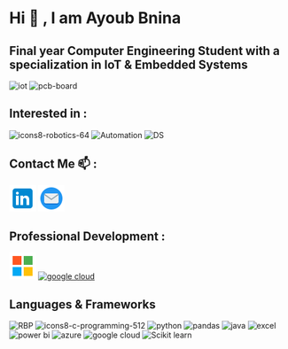 # Hi 👋 , I am Ayoub Bnina

## Final year Computer Engineering Student with a specialization in IoT & Embedded Systems

![iot](https://github.com/bnina-ayoub/bnina-ayoub/assets/94785911/423824d3-1770-47bc-97e9-3ce3c3ee664e) ![pcb-board](https://github.com/bnina-ayoub/bnina-ayoub/assets/94785911/90a4547d-b007-4c18-ab09-30606feff434)

## Interested in :  

![icons8-robotics-64](https://github.com/bnina-ayoub/bnina-ayoub/assets/94785911/b07dcefa-81b1-4e77-ac0b-207ffef65b40) ![Automation](https://github.com/bnina-ayoub/bnina-ayoub/assets/94785911/18e64630-14e5-4e33-b821-6349503e22ed) ![DS](https://github.com/bnina-ayoub/bnina-ayoub/assets/94785911/29f6a5a6-0a67-4c87-aac0-a5e9ab4dca95)


## Contact Me 📫  :
  
[![linkedin](https://github.com/bnina-ayoub/bnina-ayoub/blob/main/github%20icons/linkedin.png)](https://www.linkedin.com/in/ayoub-bnina/)     [![email](https://github.com/bnina-ayoub/bnina-ayoub/blob/main/github%20icons/email.png?raw=true)](mailto:bnina.ayoub@etudiant-fst.utm.tn)

## Professional Development :
[![Microsoft](https://github.com/bnina-ayoub/bnina-ayoub/blob/main/github%20icons/microsoft.png?raw=true)](https://learn.microsoft.com/fr-fr/users/ayoubbnina/)
[![google cloud](https://github.com/bnina-ayoub/bnina-ayoub/assets/94785911/f553ee5a-c7e2-4498-878e-fa95cb2393a6)](https://www.cloudskillsboost.google/public_profiles/c6aeef18-b6b4-4546-a231-5cd5661ef5ec)


## Languages & Frameworks
![RBP](https://camo.githubusercontent.com/7027d600ec17ac3977aaf427063f446c82834cfaab188e9d81f09d8971beb5f9/68747470733a2f2f696d672e69636f6e73382e636f6d2f636f6c6f722f34382f3030303030302f7261737062657272792d70692e706e67) ![icons8-c-programming-512](https://github.com/bnina-ayoub/bnina-ayoub/assets/94785911/ee4d7a9e-1730-400d-9312-c6cc5cb9de83)                           ![python](https://github.com/bnina-ayoub/bnina-ayoub/assets/94785911/10cd590c-ace1-4b70-b83e-85bab8fdf638)
![pandas](https://github.com/bnina-ayoub/bnina-ayoub/assets/94785911/4543fda7-40d6-4ab3-ab93-796d777f97d3)                ![java](https://github.com/bnina-ayoub/bnina-ayoub/assets/94785911/1ae5b94b-3837-41be-9e9a-ba28f5a8eac3)
                                                ![excel](https://github.com/bnina-ayoub/bnina-ayoub/assets/94785911/9cf7d059-03e5-43f8-9f92-499b3d8250b2)       ![power bi](https://github.com/bnina-ayoub/bnina-ayoub/assets/94785911/6616855d-b49b-46e2-8735-3618b9d5fb3c)  ![azure](https://github.com/bnina-ayoub/bnina-ayoub/assets/94785911/53734520-43d4-47b4-bb98-185a522aaa08)                ![google cloud](https://github.com/bnina-ayoub/bnina-ayoub/assets/94785911/00d65fc9-498b-4e87-990f-e8922fc762a1)                     ![Scikit learn](https://github.com/bnina-ayoub/bnina-ayoub/assets/94785911/2d327afe-7382-48cf-b647-aeabf7d53176)



<!---
bnina-ayoub/bnina-ayoub is a ✨ special ✨ repository because its `README.md` (this file) appears on your GitHub profile.
You can click the Preview link to take a look at your changes.
--->
